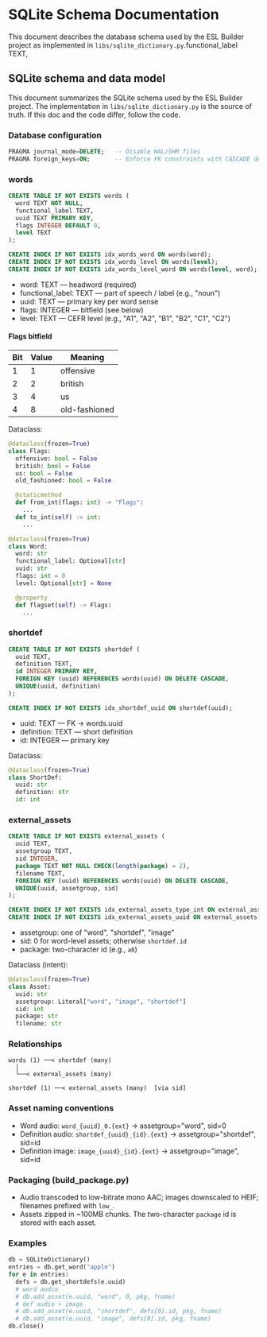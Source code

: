 # SQLite Schema Documentation

This document describes the database schema used by the ESL Builder project as implemented in `libs/sqlite_dictionary.py`.functional_label TEXT,

## SQLite schema and data model

This document summarizes the SQLite schema used by the ESL Builder project. The implementation in `libs/sqlite_dictionary.py` is the source of truth. If this doc and the code differ, follow the code.

### Database configuration

```sql
PRAGMA journal_mode=DELETE;   -- Disable WAL/SHM files
PRAGMA foreign_keys=ON;       -- Enforce FK constraints with CASCADE deletes
```

### words

```sql
CREATE TABLE IF NOT EXISTS words (
  word TEXT NOT NULL,
  functional_label TEXT,
  uuid TEXT PRIMARY KEY,
  flags INTEGER DEFAULT 0,
  level TEXT
);

CREATE INDEX IF NOT EXISTS idx_words_word ON words(word);
CREATE INDEX IF NOT EXISTS idx_words_level ON words(level);
CREATE INDEX IF NOT EXISTS idx_words_level_word ON words(level, word);
```

- word: TEXT — headword (required)
- functional_label: TEXT — part of speech / label (e.g., "noun")
- uuid: TEXT — primary key per word sense
- flags: INTEGER — bitfield (see below)
- level: TEXT — CEFR level (e.g., "A1", "A2", "B1", "B2", "C1", "C2")

#### Flags bitfield

| Bit | Value | Meaning         |
|-----|-------|----------------|
| 1   | 1     | offensive      |
| 2   | 2     | british        |
| 3   | 4     | us             |
| 4   | 8     | old-fashioned  |

Dataclass:
```python
@dataclass(frozen=True)
class Flags:
  offensive: bool = False
  british: bool = False
  us: bool = False
  old_fashioned: bool = False

  @staticmethod
  def from_int(flags: int) -> "Flags":
    ...
  def to_int(self) -> int:
    ...

@dataclass(frozen=True)
class Word:
  word: str
  functional_label: Optional[str]
  uuid: str
  flags: int = 0
  level: Optional[str] = None

  @property
  def flagset(self) -> Flags:
    ...
```

### shortdef

```sql
CREATE TABLE IF NOT EXISTS shortdef (
  uuid TEXT,
  definition TEXT,
  id INTEGER PRIMARY KEY,
  FOREIGN KEY (uuid) REFERENCES words(uuid) ON DELETE CASCADE,
  UNIQUE(uuid, definition)
);

CREATE INDEX IF NOT EXISTS idx_shortdef_uuid ON shortdef(uuid);
```

- uuid: TEXT — FK → words.uuid
- definition: TEXT — short definition
- id: INTEGER — primary key

Dataclass:
```python
@dataclass(frozen=True)
class ShortDef:
  uuid: str
  definition: str
  id: int
```

### external_assets

```sql
CREATE TABLE IF NOT EXISTS external_assets (
  uuid TEXT,
  assetgroup TEXT,
  sid INTEGER,
  package TEXT NOT NULL CHECK(length(package) = 2),
  filename TEXT,
  FOREIGN KEY (uuid) REFERENCES words(uuid) ON DELETE CASCADE,
  UNIQUE(uuid, assetgroup, sid)
);

CREATE INDEX IF NOT EXISTS idx_external_assets_type_int ON external_assets(assetgroup, sid);
CREATE INDEX IF NOT EXISTS idx_external_assets_uuid ON external_assets(uuid);
```

- assetgroup: one of "word", "shortdef", "image"
- sid: 0 for word-level assets; otherwise `shortdef.id`
- package: two-character id (e.g., `a0`)

Dataclass (intent):
```python
@dataclass(frozen=True)
class Asset:
  uuid: str
  assetgroup: Literal["word", "image", "shortdef"]
  sid: int
  package: str
  filename: str
```

### Relationships

```
words (1) ──< shortdef (many)
  │
  └──< external_assets (many)

shortdef (1) ──< external_assets (many)  [via sid]
```

### Asset naming conventions

- Word audio: `word_{uuid}_0.{ext}` → assetgroup="word", sid=0
- Definition audio: `shortdef_{uuid}_{id}.{ext}` → assetgroup="shortdef", sid=id
- Definition image: `image_{uuid}_{id}.{ext}` → assetgroup="image", sid=id

### Packaging (build_package.py)

- Audio transcoded to low-bitrate mono AAC; images downscaled to HEIF; filenames prefixed with `low_`.
- Assets zipped in ~100MB chunks. The two-character `package` id is stored with each asset.

### Examples

```python
db = SQLiteDictionary()
entries = db.get_word("apple")
for e in entries:
  defs = db.get_shortdefs(e.uuid)
  # word audio
  # db.add_asset(e.uuid, "word", 0, pkg, fname)
  # def audio + image
  # db.add_asset(e.uuid, "shortdef", defs[0].id, pkg, fname)
  # db.add_asset(e.uuid, "image", defs[0].id, pkg, fname)
db.close()
```

